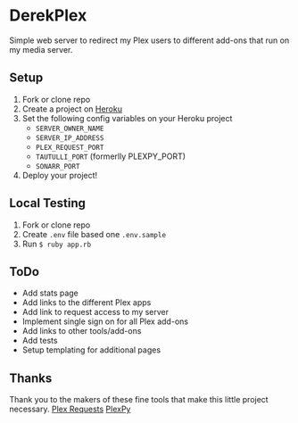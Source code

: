 # DerekPlex
Simple web server to redirect my Plex users to different add-ons that run on my media server.

## Setup
1. Fork or clone repo
2. Create a project on [Heroku](https://www.heroku.com)
3. Set the following config variables on your Heroku project
    * `SERVER_OWNER_NAME`
    * `SERVER_IP_ADDRESS`
    * `PLEX_REQUEST_PORT`
    * `TAUTULLI_PORT` (formerlly PLEXPY_PORT)
    * `SONARR_PORT`
4. Deploy your project!

## Local Testing
1. Fork or clone repo
2. Create `.env` file based one `.env.sample`
3. Run `$ ruby app.rb`

## ToDo
* Add stats page
* Add links to the different Plex apps
* Add link to request access to my server
* Implement single sign on for all Plex add-ons
* Add links to other tools/add-ons
* Add tests
* Setup templating for additional pages

## Thanks
Thank you to the makers of these fine tools that make this little project necessary.
[Plex Requests](https://github.com/lokenx/plexrequests-meteor)
[PlexPy](https://github.com/drzoidberg33/plexpy)
